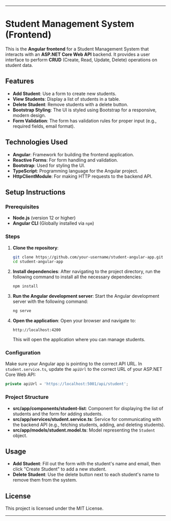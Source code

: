 
---

# Student Management System (Frontend)

This is the **Angular frontend** for a Student Management System that interacts with an **ASP.NET Core Web API** backend. It provides a user interface to perform **CRUD** (Create, Read, Update, Delete) operations on student data.

## Features

- **Add Student**: Use a form to create new students.
- **View Students**: Display a list of students in a table.
- **Delete Student**: Remove students with a delete button.
- **Bootstrap Styling**: The UI is styled using Bootstrap for a responsive, modern design.
- **Form Validation**: The form has validation rules for proper input (e.g., required fields, email format).

## Technologies Used

- **Angular**: Framework for building the frontend application.
- **Reactive Forms**: For form handling and validation.
- **Bootstrap**: Used for styling the UI.
- **TypeScript**: Programming language for the Angular project.
- **HttpClientModule**: For making HTTP requests to the backend API.

## Setup Instructions

### Prerequisites

- **Node.js** (version 12 or higher)
- **Angular CLI** (Globally installed via `npm`)

### Steps

1. **Clone the repository**:
   ```bash
   git clone https://github.com/your-username/student-angular-app.git
   cd student-angular-app
   ```

2. **Install dependencies**:
   After navigating to the project directory, run the following command to install all the necessary dependencies:
   ```bash
   npm install
   ```

3. **Run the Angular development server**:
   Start the Angular development server with the following command:
   ```bash
   ng serve
   ```

4. **Open the application**:
   Open your browser and navigate to:
   ```
   http://localhost:4200
   ```

   This will open the application where you can manage students.

### Configuration

Make sure your Angular app is pointing to the correct API URL. In `student.service.ts`, update the `apiUrl` to the correct URL of your ASP.NET Core Web API:

```typescript
private apiUrl = 'https://localhost:5001/api/student';
```

### Project Structure

- **src/app/components/student-list**: Component for displaying the list of students and the form for adding students.
- **src/app/services/student.service.ts**: Service for communicating with the backend API (e.g., fetching students, adding, and deleting students).
- **src/app/models/student.model.ts**: Model representing the `Student` object.

## Usage

- **Add Student**: Fill out the form with the student's name and email, then click "Create Student" to add a new student.
- **Delete Student**: Use the delete button next to each student's name to remove them from the system.



## License

This project is licensed under the MIT License.

---
